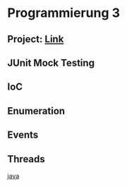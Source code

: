# Programmierung 3

## Project: [Link](https://github.com/Ktechen/prog3_beleg)

## JUnit Mock Testing
## IoC
## Enumeration
## Events
## Threads

[java](http://openbook.rheinwerk-verlag.de/javainsel/)
